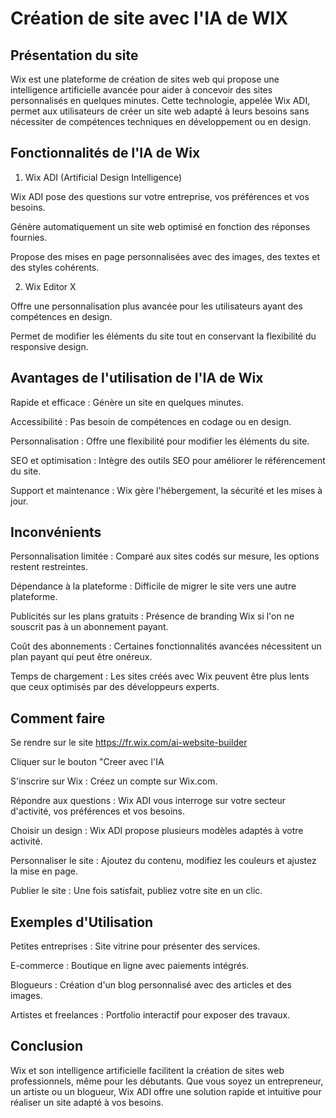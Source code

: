 # Création de site avec l'IA de WIX 

## Présentation du site

Wix est une plateforme de création de sites web qui propose une intelligence artificielle avancée pour aider à concevoir des sites personnalisés en quelques minutes. Cette technologie, appelée Wix ADI, permet aux utilisateurs de créer un site web adapté à leurs besoins sans nécessiter de compétences techniques en développement ou en design.

## Fonctionnalités de l'IA de Wix

1. Wix ADI (Artificial Design Intelligence)

Wix ADI pose des questions sur votre entreprise, vos préférences et vos besoins.

Génère automatiquement un site web optimisé en fonction des réponses fournies.

Propose des mises en page personnalisées avec des images, des textes et des styles cohérents.


2. Wix Editor X

Offre une personnalisation plus avancée pour les utilisateurs ayant des compétences en design.

Permet de modifier les éléments du site tout en conservant la flexibilité du responsive design.



## Avantages de l'utilisation de l'IA de Wix

Rapide et efficace : Génère un site en quelques minutes.

Accessibilité : Pas besoin de compétences en codage ou en design.

Personnalisation : Offre une flexibilité pour modifier les éléments du site.

SEO et optimisation : Intègre des outils SEO pour améliorer le référencement du site.

Support et maintenance : Wix gère l'hébergement, la sécurité et les mises à jour.


## Inconvénients

Personnalisation limitée : Comparé aux sites codés sur mesure, les options restent restreintes.

Dépendance à la plateforme : Difficile de migrer le site vers une autre plateforme.

Publicités sur les plans gratuits : Présence de branding Wix si l'on ne souscrit pas à un abonnement payant.

Coût des abonnements : Certaines fonctionnalités avancées nécessitent un plan payant qui peut être onéreux.

Temps de chargement : Les sites créés avec Wix peuvent être plus lents que ceux optimisés par des développeurs experts.

## Comment faire

Se rendre sur le site https://fr.wix.com/ai-website-builder

Cliquer sur le bouton "Creer avec l'IA

S'inscrire sur Wix : Créez un compte sur Wix.com.

Répondre aux questions : Wix ADI vous interroge sur votre secteur d'activité, vos préférences et vos besoins.

Choisir un design : Wix ADI propose plusieurs modèles adaptés à votre activité.

Personnaliser le site : Ajoutez du contenu, modifiez les couleurs et ajustez la mise en page.

Publier le site : Une fois satisfait, publiez votre site en un clic.

## Exemples d'Utilisation

Petites entreprises : Site vitrine pour présenter des services.

E-commerce : Boutique en ligne avec paiements intégrés.

Blogueurs : Création d'un blog personnalisé avec des articles et des images.

Artistes et freelances : Portfolio interactif pour exposer des travaux.

## Conclusion

Wix et son intelligence artificielle facilitent la création de sites web professionnels, même pour les débutants. Que vous soyez un entrepreneur, un artiste ou un blogueur, Wix ADI offre une solution rapide et intuitive pour réaliser un site adapté à vos besoins.